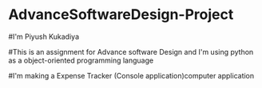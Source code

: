 # AdvanceSoftwareDesign-Project

#I'm Piyush Kukadiya

#This is an assignment for Advance software Design and I'm using python as a object-oriented programming language

#I'm making a Expense Tracker (Console application)computer application
